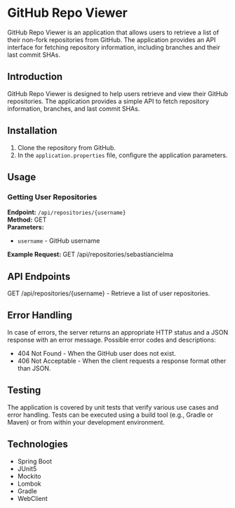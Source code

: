 # GitHub Repo Viewer

GitHub Repo Viewer is an application that allows users to retrieve a list of their non-fork repositories from GitHub. The application provides an API interface for fetching repository information, including branches and their last commit SHAs.


## Introduction
GitHub Repo Viewer is designed to help users retrieve and view their GitHub repositories. The application provides a simple API to fetch repository information, branches, and last commit SHAs.

## Installation
1. Clone the repository from GitHub.
2. In the `application.properties` file, configure the application parameters.

## Usage
### Getting User Repositories
**Endpoint:** `/api/repositories/{username}`  
**Method:** GET  
**Parameters:**
- `username` - GitHub username

**Example Request:**
GET /api/repositories/sebastiancielma

## API Endpoints
GET /api/repositories/{username} - Retrieve a list of user repositories.

## Error Handling
In case of errors, the server returns an appropriate HTTP status and a JSON response with an error message. Possible error codes and descriptions:

- 404 Not Found - When the GitHub user does not exist.
- 406 Not Acceptable - When the client requests a response format other than JSON.

## Testing 
The application is covered by unit tests that verify various use cases and error handling. Tests can be executed using a build tool (e.g., Gradle or Maven) or from within your development environment.

## Technologies 
- Spring Boot
- JUnit5
- Mockito
- Lombok
- Gradle
- WebClient
